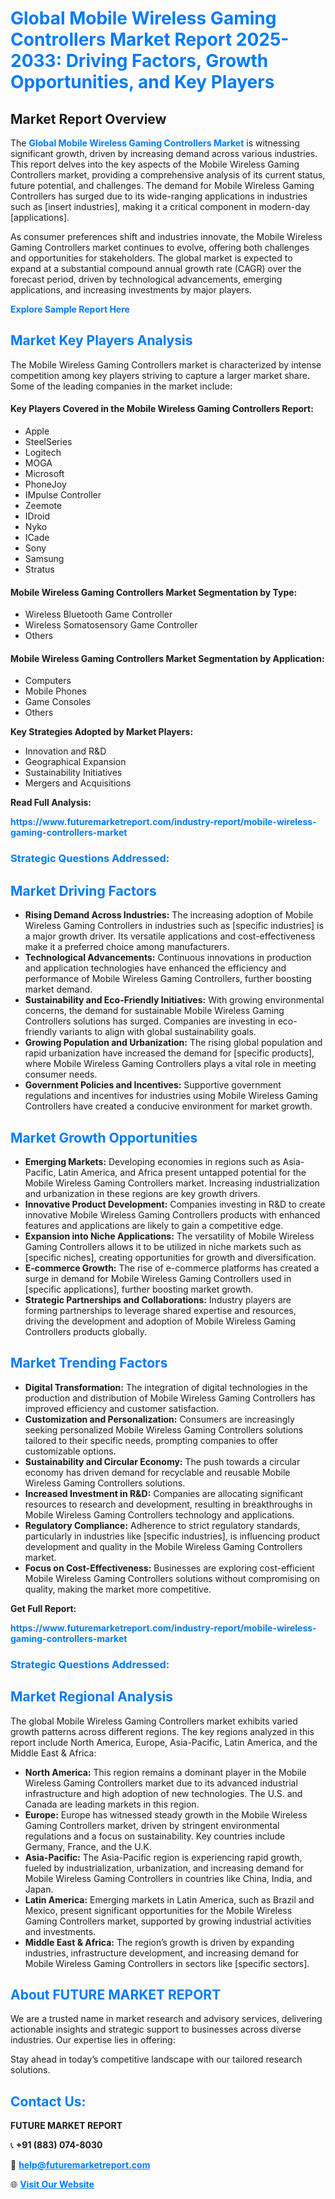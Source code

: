 <h1 style="color: #007BFF;">Global Mobile Wireless Gaming Controllers Market Report 2025-2033: Driving Factors, Growth Opportunities, and Key Players</h1>

<section id="overview">
<h2>Market Report Overview</h2>
<p>The <a href="https://www.futuremarketreport.com/industry-report/mobile-wireless-gaming-controllers-market" style="color: #007BFF; text-decoration: none;"><strong>Global Mobile Wireless Gaming Controllers Market</strong></a> is witnessing significant growth, driven by increasing demand across various industries. This report delves into the key aspects of the Mobile Wireless Gaming Controllers market, providing a comprehensive analysis of its current status, future potential, and challenges. The demand for Mobile Wireless Gaming Controllers has surged due to its wide-ranging applications in industries such as [insert industries], making it a critical component in modern-day [applications].</p>
<p>As consumer preferences shift and industries innovate, the Mobile Wireless Gaming Controllers market continues to evolve, offering both challenges and opportunities for stakeholders. The global market is expected to expand at a substantial compound annual growth rate (CAGR) over the forecast period, driven by technological advancements, emerging applications, and increasing investments by major players.</p>
</section>

<section id="overview">
<p><a href="https://www.futuremarketreport.com/request-sample/reportId=109297" style="color: #007BFF; text-decoration: none;"><strong>Explore Sample Report Here</strong></a></p>
</section>

<section id="key-players">
<h2 style="color: #007BFF;">Market Key Players Analysis</h2>
<p>The Mobile Wireless Gaming Controllers market is characterized by intense competition among key players striving to capture a larger market share. Some of the leading companies in the market include:</p>
<h4>Key Players Covered in the Mobile Wireless Gaming Controllers Report:</h4>
<ul><li>Apple</li><li>SteelSeries</li><li>Logitech</li><li>MOGA</li><li>Microsoft</li><li>PhoneJoy</li><li>IMpulse Controller</li><li>Zeemote</li><li>IDroid</li><li>Nyko</li><li>ICade</li><li>Sony</li><li>Samsung</li><li>Stratus</li></ul>
<h4>Mobile Wireless Gaming Controllers Market Segmentation by Type:</h4>
<ul><li>Wireless Bluetooth Game Controller</li><li>Wireless Somatosensory Game Controller</li><li>Others</li></ul>

<h4>Mobile Wireless Gaming Controllers Market Segmentation by Application:</h4>
<ul><li>Computers</li><li>Mobile Phones</li><li>Game Consoles</li><li>Others</li></ul>
<p><strong>Key Strategies Adopted by Market Players:</strong></p>
<ul>
<li>Innovation and R&D</li>
<li>Geographical Expansion</li>
<li>Sustainability Initiatives</li>
<li>Mergers and Acquisitions</li>
</ul>
</section>

<section>
<p><strong>Read Full Analysis: </strong></p><a href="https://www.futuremarketreport.com/industry-report/mobile-wireless-gaming-controllers-market" style="color: #007BFF; text-decoration: none;"><strong>https://www.futuremarketreport.com/industry-report/mobile-wireless-gaming-controllers-market</strong></a>
<h3 style="color: #007BFF;">Strategic Questions Addressed:</h3>
</section>

<section id="driving-factors">
<h2 style="color: #007BFF;">Market Driving Factors</h2>
<ul>
<li><strong>Rising Demand Across Industries:</strong> The increasing adoption of Mobile Wireless Gaming Controllers in industries such as [specific industries] is a major growth driver. Its versatile applications and cost-effectiveness make it a preferred choice among manufacturers.</li>
<li><strong>Technological Advancements:</strong> Continuous innovations in production and application technologies have enhanced the efficiency and performance of Mobile Wireless Gaming Controllers, further boosting market demand.</li>
<li><strong>Sustainability and Eco-Friendly Initiatives:</strong> With growing environmental concerns, the demand for sustainable Mobile Wireless Gaming Controllers solutions has surged. Companies are investing in eco-friendly variants to align with global sustainability goals.</li>
<li><strong>Growing Population and Urbanization:</strong> The rising global population and rapid urbanization have increased the demand for [specific products], where Mobile Wireless Gaming Controllers plays a vital role in meeting consumer needs.</li>
<li><strong>Government Policies and Incentives:</strong> Supportive government regulations and incentives for industries using Mobile Wireless Gaming Controllers have created a conducive environment for market growth.</li>
</ul>
</section>

<section id="growth-opportunities">
<h2 style="color: #007BFF;">Market Growth Opportunities</h2>
<ul>
<li><strong>Emerging Markets:</strong> Developing economies in regions such as Asia-Pacific, Latin America, and Africa present untapped potential for the Mobile Wireless Gaming Controllers market. Increasing industrialization and urbanization in these regions are key growth drivers.</li>
<li><strong>Innovative Product Development:</strong> Companies investing in R&D to create innovative Mobile Wireless Gaming Controllers products with enhanced features and applications are likely to gain a competitive edge.</li>
<li><strong>Expansion into Niche Applications:</strong> The versatility of Mobile Wireless Gaming Controllers allows it to be utilized in niche markets such as [specific niches], creating opportunities for growth and diversification.</li>
<li><strong>E-commerce Growth:</strong> The rise of e-commerce platforms has created a surge in demand for Mobile Wireless Gaming Controllers used in [specific applications], further boosting market growth.</li>
<li><strong>Strategic Partnerships and Collaborations:</strong> Industry players are forming partnerships to leverage shared expertise and resources, driving the development and adoption of Mobile Wireless Gaming Controllers products globally.</li>
</ul>
</section>

<section id="trending-factors">
<h2 style="color: #007BFF;">Market Trending Factors</h2>
<ul>
<li><strong>Digital Transformation:</strong> The integration of digital technologies in the production and distribution of Mobile Wireless Gaming Controllers has improved efficiency and customer satisfaction.</li>
<li><strong>Customization and Personalization:</strong> Consumers are increasingly seeking personalized Mobile Wireless Gaming Controllers solutions tailored to their specific needs, prompting companies to offer customizable options.</li>
<li><strong>Sustainability and Circular Economy:</strong> The push towards a circular economy has driven demand for recyclable and reusable Mobile Wireless Gaming Controllers solutions.</li>
<li><strong>Increased Investment in R&D:</strong> Companies are allocating significant resources to research and development, resulting in breakthroughs in Mobile Wireless Gaming Controllers technology and applications.</li>
<li><strong>Regulatory Compliance:</strong> Adherence to strict regulatory standards, particularly in industries like [specific industries], is influencing product development and quality in the Mobile Wireless Gaming Controllers market.</li>
<li><strong>Focus on Cost-Effectiveness:</strong> Businesses are exploring cost-efficient Mobile Wireless Gaming Controllers solutions without compromising on quality, making the market more competitive.</li>
</ul>
</section>

<section>
<p><strong>Get Full Report: </strong></p><a href="https://www.futuremarketreport.com/industry-report/mobile-wireless-gaming-controllers-market" style="color: #007BFF; text-decoration: none;"><strong>https://www.futuremarketreport.com/industry-report/mobile-wireless-gaming-controllers-market</strong></a>
<h3 style="color: #007BFF;">Strategic Questions Addressed:</h3>
</section>


<section id="regional-analysis">
<h2 style="color: #007BFF;">Market Regional Analysis</h2>
<p>The global Mobile Wireless Gaming Controllers market exhibits varied growth patterns across different regions. The key regions analyzed in this report include North America, Europe, Asia-Pacific, Latin America, and the Middle East & Africa:</p>
<ul>
<li><strong>North America:</strong> This region remains a dominant player in the Mobile Wireless Gaming Controllers market due to its advanced industrial infrastructure and high adoption of new technologies. The U.S. and Canada are leading markets in this region.</li>
<li><strong>Europe:</strong> Europe has witnessed steady growth in the Mobile Wireless Gaming Controllers market, driven by stringent environmental regulations and a focus on sustainability. Key countries include Germany, France, and the U.K.</li>
<li><strong>Asia-Pacific:</strong> The Asia-Pacific region is experiencing rapid growth, fueled by industrialization, urbanization, and increasing demand for Mobile Wireless Gaming Controllers in countries like China, India, and Japan.</li>
<li><strong>Latin America:</strong> Emerging markets in Latin America, such as Brazil and Mexico, present significant opportunities for the Mobile Wireless Gaming Controllers market, supported by growing industrial activities and investments.</li>
<li><strong>Middle East & Africa:</strong> The region’s growth is driven by expanding industries, infrastructure development, and increasing demand for Mobile Wireless Gaming Controllers in sectors like [specific sectors].</li>
</ul>
</section>

<footer>
<h2 style="color: #007BFF;">About FUTURE MARKET REPORT</h2>
<p>We are a trusted name in market research and advisory services, delivering actionable insights and strategic support to businesses across diverse industries. Our expertise lies in offering:</p>

<p>Stay ahead in today’s competitive landscape with our tailored research solutions.</p>

<h2 style="color: #007BFF;">Contact Us:</h2>
<p><strong>FUTURE MARKET REPORT</strong></p>
<p>📞 <strong>+91 (883) 074-8030</strong></p>
<p>📧 <strong><a href="mailto:help@futuremarketreport.com" style="color: #007BFF;">help@futuremarketreport.com</a></strong></p>
<p>🌐 <strong><a href="https://www.futuremarketreport.com/" style="color: #007BFF;">Visit Our Website</a></strong></p>
</footer>